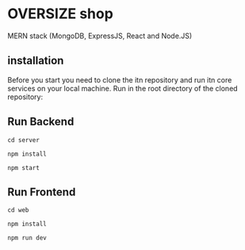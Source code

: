 # OVERSIZE shop

MERN stack (MongoDB, ExpressJS, React and Node.JS)

## installation

Before you start you need to clone the itn repository and run itn core services on your local machine.
Run in the root directory of the cloned repository:

## Run Backend

```shell
cd server
```

```shell
npm install
```

```shell
npm start
```

## Run Frontend

```shell
cd web
```

```shell
npm install
```

```shell
npm run dev
```
